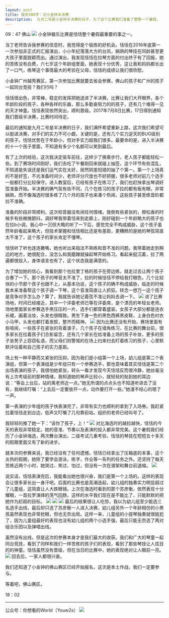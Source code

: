 ```yaml
---
layout: post
title: 每天500字：记小金钟半决赛
description:  九月二号是小金钟半决赛的日子，为了这个比赛我们准备了整整一个暑假。
---
```


09：47 佛山
![][image-1]
小金钟器乐比赛是恬恬整个暑假最重要的事之一。

当丁老师告诉我参赛的信息时，我觉得是个锻炼的好机会。恬恬在2016年底第一一次参加非正式的汇报演出，小小年纪落落大方的台风，娴熟的琴技在同龄甚至更大孩子里面脱颖而出。通过演出，我发现恬恬在拉琴方面的付出终于有了回报，她的苦练没有白费，六七岁这个年龄组里面，她表现十分优秀，这让我和妈妈都长出了一口气，练琴这个事情最大的考验在父母，恬恬的成绩让我们很欣慰。

小金钟广州越秀赛区，第一次参加比赛就要去省会参赛，佛山的孩子和广州的孩子一起同台竞技？我们行吗？

恬恬很出色，非常棒，稳定的发挥把她送进了半决赛。比赛让我们大开眼界，各个年龄阶段的孩子，各种各样的乐器，那么多勤奋努力的的孩子，还有几个难得一见的天才神童。恬恬表现依然突出，顺利晋级。2017年7月8日比赛，17日得到通知我们晋级半决赛，比赛时间待定。

最后的通知是九月二号是半决赛的日子，我们满怀希望重新上路，这次我们希望可以挺进决赛，对手们的实力不可小觑，关键的是，还有几个实力逆天的BUG级别的孩子。恬恬优势在于年龄小，但对手实力超我们很多。最要命的是，进入半决赛的十一个孩子里面，不知道有多少个名额可以笑到最后。

有了上次的经验，这次我决定驱车前往，这样少了换乘步行，老人孩子都能轻松一些。到了赛场时间刚好，我们去吃了午餐刚回来就碰上抽签，这个环节有些混乱，不知道是失误还是我们运气实在太好，居然阴差阳错的抽了个第一。第一个上场真的不是好签，不光准备时间少，老师评分尺度也不好把握，很多老师对前几个选手一般都打分比较保守。进入教室后，已经有孩子在练习了，我们也赶快拿出琴调好弦准备开始。半决赛的确气氛有些不同，几个在练习的孩子拉的都有板有眼，非常娴熟，而不像海选时很多练了几个月的孩子也来凑个热闹，这些孩子甚至练音阶都拉不准确。

准备的阶段非常顺利，这次校音器没有闹任何情绪。我倒有些紧张的，擦松香的时候手有些微微颤抖。调好琴我带着恬来到走廊上，刚好碰到一个年龄略大的孩子也在拉b小调，我心中一沉但大略的听了一下后，感觉完全不构成威胁，这个孩子虽然年龄看起来略大，但技术掌握和恬恬相比还是有差距，更糟糕的是她的琴弦简直太不准了，这个孩子的家长肯定不懂琴。

恬恬听了听也连连撇嘴，她也听出来指法不熟练和音不准的问题。我带着她走到稍远的地方，她很配合，没怎么和我磨蹭就操起琴开始练习。看起来挺沉着，拉了两遍都很投入，身体语言也有了，这个状态我是满意的。

为了增加她的信心，我看到那个也拉里丁格的孩子在旁边练，就走过去让两个孩子合奏了一下。那个孩子的琴音太不准了，拉的时候恬恬不停给我打眼色，几个比较快的小节那个孩子也跟不上，从基本功说，这个孩子的确不构成威胁，临走的时候我本来准备帮这个孩子调一下琴，这个音准简直让人抓狂。转念一想万一这个孩子是竞争对手怎么办？算了，我就告诉她记着弦不准让妈妈去调一下。
![][image-2]
进了比赛场地，时间已经接近，其中一个评委老师已等在评委席，是个漂亮的年轻女老师。场地里面家长参赛选手黑压压的一片，选手们都穿着盛装，女孩子大部分都是连衣长裙，画着淡妆，头发也很精致。男生下身一色的黑色西裤黑皮鞋，上身白色衬衣小马甲，头发也都打着发胶，整齐而精神。
![][image-3]
因为比赛还没有开始，赛场里面有些喧闹，一些孩子在紧张的背着谱子，几个孩子在墙角练习，在比赛的舞台前，很多家长在拉着孩子们合影留念，还有几个家长在给准备上场的孩子补妆，更多的孩子坐凳子上窃窃私语，而父母们则警惕的在场上扫来扫去盯着练习的孩子，心里默默评估着和自己孩子的实力差距。

场上有一种平静而又紧张的压抑，因为我们是小组第一个上场，幼儿组是第二个表演组，但第一个表演组是少年组只有一个参赛选手，那也意味着其实恬恬是第二个出场表演的孩子。我很怕她紧张，转头一看才发现今天恬恬反而很冷静，她丝毫没有上次考级前的那种情绪，我知道她的琴声比较小，就轻轻的贴到她的耳边说：“等会上台后，站的离老师近一点。”她无所谓的点点头也不知道听进去了没有，我继续叮嘱：“上去后一定要放开一点，动作要打开一些。”她漫不经心的嗯了一声。

第一表演的少年组的孩子快表演完了，非常有实力也顺利的拿到了入场券。我赶紧拉着恬恬走到台边，低声又叮嘱了几句靠前站。组织的老师已经叫号了。

我轻轻的推了她一下：“该你了孩子，上！“
![][image-4]
对比海选时的越拉越快，恬恬的今天的表现非常稳定。她的音准、节奏以及表演的投入都非常完美。这个暑假我们经历了小金钟海选，两次舞台演出，二级考试几重考验，恬恬的琴技在短短五十多天的假期里面又有了新的进步。

就本次的参赛来说，我已经没有了任何遗憾。恬恬已经拿出了压箱底的本事，这个炎热的假期，她除了要学会游泳，练字，作业等一系列的任务之外。还坚持了每天苦练近两个小时，她哭过、笑过、怕过，但没有一次在谱架和舞台前退缩。
![][image-5]

说实话，恬恬表演完后，我能看出她也很兴奋，我们是第一个上场的。这样的表现会让很多家长出一身汗吧。后面的比赛也是高潮迭起，幼儿组的独奏实力明显超过了儿童组，这简直让人大跌眼镜。上次在海选时看到的那个苏彦衡，依然表现十分耀眼，一首拉罗演绎的荡气回肠，这样的水平我们现在是不能比了，只能默默的把她作为赶超的目标。
![][image-6]
![][image-7]
![][image-8]
最后的结果很让人吃惊，我以为幼儿组至少能选三名选手出线，最后却只选了苏彦衡一人进入决赛，幼儿组另外一个年龄相仿的小男孩虽然表现也非常抢眼，但也无奈出局。这样一来，儿童组的小提琴独奏就很尴尬了，因为儿童组最好的表现也没有幼儿组的两个小选手强，最后只能无奈选了两对组合乐团以及弹唱出线。

虽然没有出线，但是这次的参赛本身才是我们最大的收获。我们和广大的琴童一起同台竞技，看到了同样和我们一样苦练的孩子们的表现，看到了那些琴技让人炫目的的神童。恬恬虽然没有晋级，但在当日的比赛中，她的表现绝对让人眼前一亮。
![][image-9]
回去后，一家人都很兴奋。

我们还知道了小金钟的佛山赛区已经开始报名，这次是本土作战，我们一定要参与。

等着吧，佛山赛区。

18：02

---- 
公众号：你想看的World（Youw2s）
![][image-10]

[image-1]:	http://ovk08s2sq.bkt.clouddn.com/2017090315044352078294.jpg
[image-2]:	http://ovk08s2sq.bkt.clouddn.com/20170903150443525697505.jpg
[image-3]:	http://ovk08s2sq.bkt.clouddn.com/20170903150443531061082.jpg
[image-4]:	http://ovk08s2sq.bkt.clouddn.com/20170903150443557835318.jpg
[image-5]:	http://ovk08s2sq.bkt.clouddn.com/20170903150443537334360.jpg
[image-6]:	http://ovk08s2sq.bkt.clouddn.com/20170903150443548759820.jpg
[image-7]:	http://ovk08s2sq.bkt.clouddn.com/20170903150443540963962.jpg
[image-8]:	http://ovk08s2sq.bkt.clouddn.com/201709031504435430450.jpg
[image-9]:	http://ovk08s2sq.bkt.clouddn.com/20170903150443546954125.jpg
[image-10]:	http://upload-images.jianshu.io/upload_images/3342594-dca1f89eba3e50ca.jpg?imageMogr2/auto-orient/strip%7CimageView2/2/w/1240